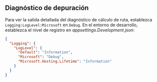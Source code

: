 ## <a name="debug-diagnostics"></a>Diagnóstico de depuración

Para ver la salida detallada del diagnóstico de cálculo de ruta, establezca `Logging:LogLevel:Microsoft` en `Debug`. En el entorno de desarrollo, establezca el nivel de registro en *appsettings.Development.json*:

```json
{
  "Logging": {
    "LogLevel": {
      "Default": "Information",
      "Microsoft": "Debug",
      "Microsoft.Hosting.Lifetime": "Information"
    }
  }
}
```
